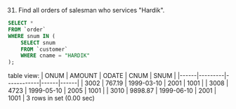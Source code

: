 31. Find all orders of salesman who services "Hardik".

```SQL
SELECT *
FROM `order`
WHERE snum IN (
    SELECT snum 
    FROM `customer`
    WHERE cname = "HARDIK"
);
```
table view:
| ONUM | AMOUNT  | ODATE      | CNUM | SNUM |
|------|---------|------------|------|------|
| 3002 |  767.19 | 1999-03-10 | 2001 | 1001 |
| 3008 |    4723 | 1999-05-10 | 2005 | 1001 |
| 3010 | 9898.87 | 1999-06-10 | 2001 | 1001 |
3 rows in set (0.00 sec)

